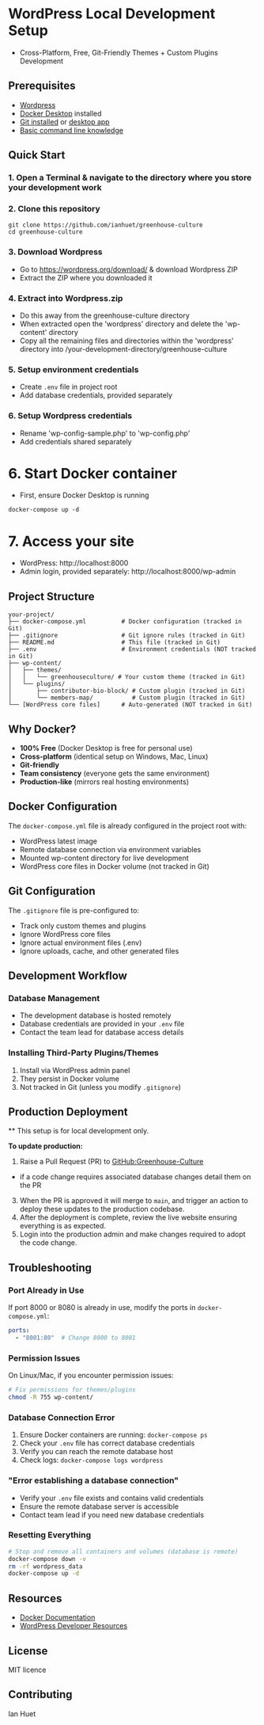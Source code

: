 # WordPress Local Development Setup
- Cross-Platform, Free, Git-Friendly Themes + Custom Plugins Development

## Prerequisites
- [Wordpress](https://wordpress.org/download/)
- [Docker Desktop](https://www.docker.com/products/docker-desktop/) installed
- [Git installed](https://git-scm.com/book/en/v2/Getting-Started-Installing-Git) or [desktop app](https://git-scm.com/downloads/guis)
- [Basic command line knowledge](https://code.visualstudio.com/docs/terminal/basics)

## Quick Start

### 1. Open a Terminal & navigate to the directory where you store your development work

### 2. Clone this repository
```
git clone https://github.com/ianhuet/greenhouse-culture
cd greenhouse-culture
```

### 3. Download Wordpress
- Go to https://wordpress.org/download/ & download Wordpress ZIP
- Extract the ZIP where you downloaded it

### 4. Extract into Wordpress.zip
- Do this away from the greenhouse-culture directory
- When extracted open the 'wordpress' directory and delete the 'wp-content' directory
- Copy all the remaining files and directories within the 'wordpress' directory into /your-development-directory/greenhouse-culture

### 5. Setup environment credentials
- Create `.env` file in project root
- Add database credentials, provided separately

### 6. Setup Wordpress credentials
- Rename 'wp-config-sample.php' to 'wp-config.php'
- Add credentials shared separately

# 6. Start Docker container
- First, ensure Docker Desktop is running
```
docker-compose up -d
```

# 7. Access your site
- WordPress: http://localhost:8000
- Admin login, provided separately: http://localhost:8000/wp-admin

## Project Structure

```
your-project/
├── docker-compose.yml          # Docker configuration (tracked in Git)
├── .gitignore                  # Git ignore rules (tracked in Git)
├── README.md                   # This file (tracked in Git)
├── .env                        # Environment credentials (NOT tracked in Git)
├── wp-content/
│   ├── themes/
│   │   └── greenhouseculture/ # Your custom theme (tracked in Git)
│   └── plugins/
│       ├── contributor-bio-block/ # Custom plugin (tracked in Git)
│       └── members-map/           # Custom plugin (tracked in Git)
└── [WordPress core files]      # Auto-generated (NOT tracked in Git)
```

## Why Docker?
- **100% Free** (Docker Desktop is free for personal use)
- **Cross-platform** (identical setup on Windows, Mac, Linux)
- **Git-friendly**
- **Team consistency** (everyone gets the same environment)
- **Production-like** (mirrors real hosting environments)

## Docker Configuration

The `docker-compose.yml` file is already configured in the project root with:
- WordPress latest image
- Remote database connection via environment variables
- Mounted wp-content directory for live development
- WordPress core files in Docker volume (not tracked in Git)

## Git Configuration

The `.gitignore` file is pre-configured to:
- Track only custom themes and plugins
- Ignore WordPress core files
- Ignore actual environment files (.env)
- Ignore uploads, cache, and other generated files

## Development Workflow

### Database Management
- The development database is hosted remotely
- Database credentials are provided in your `.env` file
- Contact the team lead for database access details

### Installing Third-Party Plugins/Themes
1. Install via WordPress admin panel
2. They persist in Docker volume
3. Not tracked in Git (unless you modify `.gitignore`)

## Production Deployment
** This setup is for local development only.

**To update production:**
1. Raise a Pull Request (PR) to [GitHub:Greenhouse-Culture](https://github.com/ianhuet/greenhouse-culture)
  - if a code change requires associated database changes detail them on the PR
3. When the PR is approved it will merge to `main`, and trigger an action to deploy these updates to the production codebase.
4. After the deployment is complete, review the live website ensuring everything is as expected.
5. Login into the production admin and make changes required to adopt the code change.


## Troubleshooting

### Port Already in Use
If port 8000 or 8080 is already in use, modify the ports in `docker-compose.yml`:
```yaml
ports:
  - "8001:80"  # Change 8000 to 8001
```

### Permission Issues
On Linux/Mac, if you encounter permission issues:
```bash
# Fix permissions for themes/plugins
chmod -R 755 wp-content/
```

### Database Connection Error
1. Ensure Docker containers are running: `docker-compose ps`
2. Check your `.env` file has correct database credentials
3. Verify you can reach the remote database host
4. Check logs: `docker-compose logs wordpress`

### "Error establishing a database connection"
- Verify your `.env` file exists and contains valid credentials
- Ensure the remote database server is accessible
- Contact team lead if you need new database credentials

### Resetting Everything
```bash
# Stop and remove all containers and volumes (database is remote)
docker-compose down -v
rm -rf wordpress_data
docker-compose up -d
```

## Resources
- [Docker Documentation](https://docs.docker.com/)
- [WordPress Developer Resources](https://developer.wordpress.org/)

## License
MIT licence

## Contributing
Ian Huet
